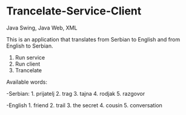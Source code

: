 # Trancelate-Service-Client
Java Swing, Java Web, XML

This is an application that translates from Serbian to English and from English to Serbian.

  1. Run service
  2. Run client
  3. Trancelate
  
Available words:

  -Serbian:
    1. prijatelj
    2. trag
    3. tajna
    4. rodjak
    5. razgovor
    
  -English
    1. friend
    2. trail
    3. the secret
    4. cousin
    5. conversation
